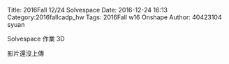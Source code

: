 Title: 2016Fall 12/24 Solvespace
Date: 2016-12-24 16:13
Category:2016fallcadp_hw
Tags: 2016Fall w16 Onshape 
Author: 40423104 syuan

Solvespace 作業 3D
<!-- PELICAN_END_SUMMARY -->

影片還沒上傳